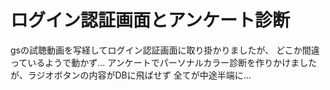# ログイン認証画面とアンケート診断
gsの試聴動画を写経してログイン認証画面に取り掛かりましたが、
どこか間違っているようで動かず…
アンケートでパーソナルカラー診断を作りかけましたが、ラジオボタンの内容がDBに飛ばせず
全てが中途半端に…
